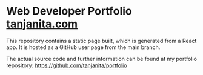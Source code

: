 # Web Developer Portfolio <a href="https://tanjanita.com/">tanjanita.com</a>

This repository contains a static page built, which is generated from a React app. It is hosted as a GitHub user page from the main branch. 

The actual source code and further information can be found at my portfolio repository: https://github.com/tanjanita/portfolio